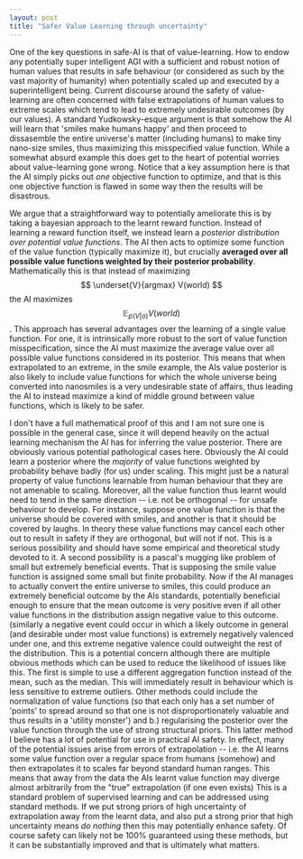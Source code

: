 ```yaml
---
layout: post
title: "Safer Value Learning through uncertainty"
---
```


One of the key questions in safe-AI is that of value-learning. How to endow any potentially super intelligent AGI with a sufficient and robust notion of human values that results in safe behaviour (or considered as such by the vast majority of humanity) 
when potentially scaled up and executed by a superintelligent being. Current discourse around the safety of value-learning are often concerned with false extrapolations of human values to extreme scales which tend to lead to extremely undesirable outcomes (by our values).
A standard Yudkowsky-esque argument is that somehow the AI will learn that 'smiles make humans happy' and then proceed to dissasemble the entire universe's matter (including humans) to make tiny nano-size smiles, thus maximizing this misspecified value function.
While a somewhat absurd example this does get to the heart of potential worries about value-learning gone wrong. Notice that a key assumption here is that the AI simply picks out *one* objective function to optimize, and that is this one objective function is flawed in some way then the results will be disastrous.

We argue that a straightforward way to potentially ameliorate this is by taking a bayesian approach to the learnt reward function. Instead of learning a reward function itself, we instead learn a *posterior distribution over potential value functions*. The AI then acts to optimize some function of the value function (typically maximize it), but crucially **averaged over all possible value functions weighted by their posterior probability**.
Mathematically this is that instead of maximizing $$ \underset{V}{argmax} V(world) $$ the AI maximizes $$ \mathbb{E}_{p(V | o)} V(world) $$. This approach has several advantages over the learning of a single value function. For one, it is intrinsically more robust to the sort of value function misspecification, since the AI must maximize the average value over all possible value functions considered in its posterior.
This means that when extrapolated to an extreme, in the smile example, the AIs value posterior is also likely to include value functions for which the whole universe being converted into nanosmiles is a very undesirable state of affairs, thus leading the AI to instead maximize a kind of middle ground between value functions, which is likely to be safer. 

I don't have a full mathematical proof of this and I am not sure one is possible in the general case, since it will depend heavily on the actual learning mechanism the AI has for inferring the value posterior. There are obviously various potential pathological cases here. Obviously the AI could learn a posterior where the *majority* of value functions weighted by probability behave badly (for us) under scaling.
This might just be a natural property of value functions learnable from human behaviour that they are not amenable to scaling. Moreover, all the value function thus learnt would need to tend in the same direction -- i.e. not be orthogonal -- for unsafe behaviour to develop. For instance, suppose one value function is that the universe should be covered with smiles, and another is that it should be covered by laughs.
In theory these value functions may cancel each other out to result in safety if they are orthogonal, but will not if not. This is a serious possibility and should have some empirical and theoretical study devoted to it. A second possibility is a pascal's mugging like problem of small but extremely beneficial events. That is supposing the smile value function is assigned some small but finite probability. Now if the AI manages to actually convert the entire universe to smiles,
this could produce an extremely beneficial outcome by the AIs standards, potentially beneficial enough to ensure that the mean outcome is very positive even if all other value functions in the distribution assign negative value to this outcome.
(similarly a negative event could occur in which a likely outcome in general (and desirable under most value functions) is extremely negatively valenced under one, and this extreme negative valence could outweight the rest of the distribution. 
This is a potential concern although there are multiple obvious methods which can be used to reduce the likelihood of issues like this. The first is simple to use a different aggregation function instead of the mean, such as the median. This will immediately result in behaviour which is less sensitive to extreme outliers.
Other methods could include the normalization of value functions (so that each only has a set number of 'points' to spread around so that one is not disproportionately valuable and thus results in a 'utility monster') and b.) regularising the posterior over the value function through the use of strong structural priors.
This latter method I believe has a lot of potential for use in practical AI safety. In effect, many of the potential issues arise from errors of extrapolation -- i.e. the AI learns some value function over a regular space from humans (somehow) and then extrapolates it to scales far beyond standard human ranges. This means that away from the data the AIs learnt value function may diverge almost arbitrarily from the "true" extrapolation (if one even exists)
This is a standard problem of supervised learning and can be addressed using standard methods. If we put strong priors of high uncertainty of extrapolation away from the learnt data, and also put a strong prior that high uncertainty means *do nothing* then this may potentially enhance safety.
Of course safety can likely not be 100% guaranteed using these methods, but it can be substantially improved and that is ultimately what matters. 
